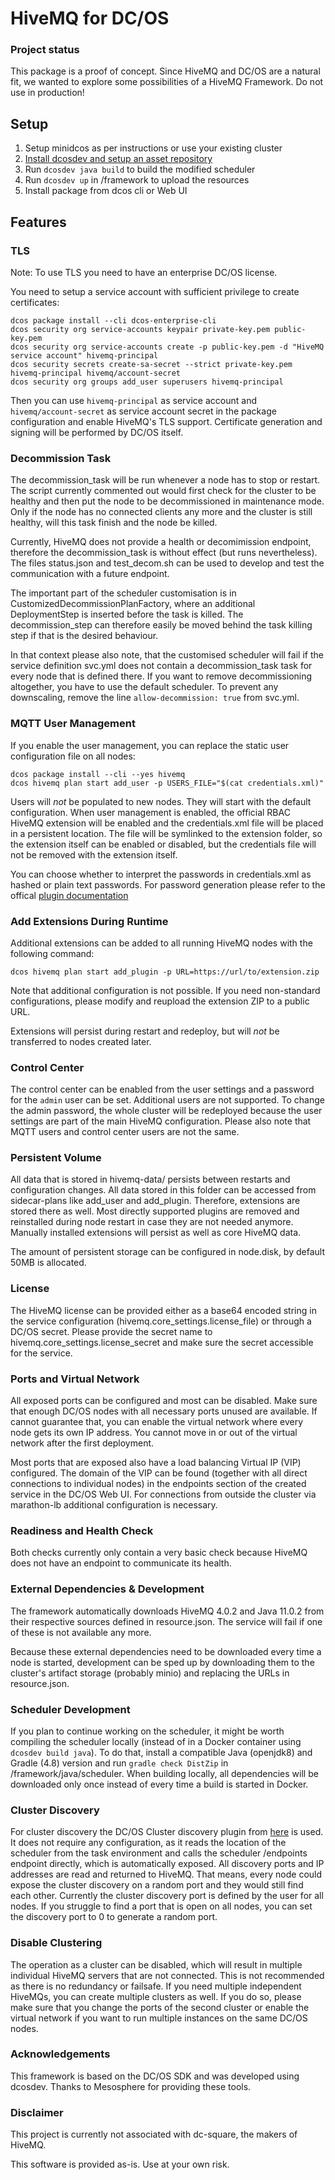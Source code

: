 # HiveMQ for DC/OS

### Project status
This package is a proof of concept. Since HiveMQ and DC/OS are a natural fit, we wanted to explore some possibilities of a HiveMQ Framework. Do not use in production!

## Setup

1. Setup minidcos as per instructions or use your existing cluster
2. [Install dcosdev and setup an asset repository](https://github.com/mesosphere/dcosdev)
3. Run `dcosdev java build` to build the modified scheduler
4. Run `dcosdev up` in /framework to upload the resources
5. Install package from dcos cli or Web UI

## Features

### TLS

Note: To use TLS you need to have an enterprise DC/OS license.

You need to setup a service account with sufficient privilege to create certificates:
```
dcos package install --cli dcos-enterprise-cli
dcos security org service-accounts keypair private-key.pem public-key.pem
dcos security org service-accounts create -p public-key.pem -d "HiveMQ service account" hivemq-principal
dcos security secrets create-sa-secret --strict private-key.pem hivemq-principal hivemq/account-secret
dcos security org groups add_user superusers hivemq-principal
```
Then you can use `hivemq-principal` as service account and `hivemq/account-secret` as service account secret in the
package configuration and enable HiveMQ's TLS support. Certificate generation and signing will be performed by DC/OS itself.

### Decommission Task

The decommission_task will be run whenever a node has to stop or restart. The script currently commented out would first check for the cluster to be healthy and then put the node to be decommissioned
in maintenance mode. Only if the node has no connected clients any more and the cluster is still healthy, will this task
finish and the node be killed. 

Currently, HiveMQ does not provide a health or decomimission endpoint, therefore the decommission_task is without effect (but runs nevertheless). The files status.json and test_decom.sh can be used to develop and test the communication with a future endpoint.

The important part of the scheduler customisation is in CustomizedDecommissionPlanFactory, where an additional 
DeploymentStep is inserted before the task is killed. The decommission_step can therefore easily be moved behind the task killing step if that is the desired behaviour.

In that context please also note, that the customised scheduler will fail if the service definition svc.yml does not contain
a decommission_task task for every node that is defined there. If you want to remove decommissioning altogether, you have
to use the default scheduler. To prevent any downscaling, remove the line `allow-decommission: true` from svc.yml.

### MQTT User Management

If you enable the user management, you can replace the static user configuration file on all nodes:
```
dcos package install --cli --yes hivemq
dcos hivemq plan start add_user -p USERS_FILE="$(cat credentials.xml)"
```

Users will *not* be populated to new nodes. They will start with the default configuration. When user management is enabled,
the official RBAC HiveMQ extension will be enabled and the credentials.xml file will be placed in a persistent location.
The file will be symlinked to the extension folder, so the extension itself can be enabled or disabled, but the credentials
file will not be removed with the extension itself.

You can choose whether to interpret the passwords in credentials.xml as hashed or plain text passwords. For password generation
please refer to the offical [plugin documentation](https://www.hivemq.com/extension/file-rbac-extension/)

### Add Extensions During Runtime

Additional extensions can be added to all running HiveMQ nodes with the following command:
```
dcos hivemq plan start add_plugin -p URL=https://url/to/extension.zip
```
Note that additional configuration is not possible. If you need non-standard configurations, please modify and reupload
the extension ZIP to a public URL.

Extensions will persist during restart and redeploy, but will *not* be transferred to nodes created later.

### Control Center

The control center can be enabled from the user settings and a password for the `admin` user can be set. Additional users
are not supported. To change the admin password, the whole cluster will be redeployed because the user settings are part
of the main HiveMQ configuration. Please also note that MQTT users and control center users are not the same.

### Persistent Volume

All data that is stored in hivemq-data/ persists between restarts and configuration changes. All data stored in this folder
can be accessed from sidecar-plans like add_user and add_plugin. Therefore, extensions are stored there as well. Most
directly supported plugins are removed and reinstalled during node restart in case they are not needed anymore. Manually
installed extensions will persist as well as core HiveMQ data.

The amount of persistent storage can be configured in node.disk, by default 50MB is allocated.

### License

The HiveMQ license can be provided either as a base64 encoded string in the service configuration (hivemq.core_settings.license_file)
or through a DC/OS secret. Please provide the secret name to hivemq.core_settings.license_secret and make sure the secret
accessible for the service.

### Ports and Virtual Network

All exposed ports can be configured and most can be disabled. Make sure that enough DC/OS nodes with all necessary ports 
unused are available. If cannot guarantee that, you can enable the virtual network where every node gets its own IP address.
You cannot move in or out of the virtual network after the first deployment.

Most ports that are exposed also have a load balancing Virtual IP (VIP) configured. The domain of the VIP can be found
(together with all direct connections to individual nodes) in the endpoints section of the created service in the DC/OS
Web UI. For connections from outside the cluster via marathon-lb additional configuration is necessary.

### Readiness and Health Check

Both checks currently only contain a very basic check because HiveMQ does not have an endpoint to communicate its health.

### External Dependencies & Development

The framework automatically downloads HiveMQ 4.0.2 and Java 11.0.2 from their respective sources defined in resource.json. The service will fail
if one of these is not available any more.

Because these external dependencies need to be downloaded every time a node is started, development can be sped up by
downloading them to the cluster's artifact storage (probably minio) and replacing the URLs in resource.json.

### Scheduler Development

If you plan to continue working on the scheduler, it might be worth compiling the scheduler locally (instead of in a Docker
container using `dcosdev build java`). To do that, install a compatible Java (openjdk8) and Gradle (4.8) version and run
`gradle check DistZip` in /framework/java/scheduler. When building locally, all dependencies will be downloaded only once
instead of every time a build is started in Docker.

### Cluster Discovery

For cluster discovery the DC/OS Cluster discovery plugin from [here](https://github.com/MaibornWolff/hivemq-dcos-cluster-discovery-plugin)
is used. It does not require any configuration, as it reads the location of the scheduler from the task environment and
calls the scheduler /endpoints endpoint directly, which is automatically exposed. All discovery ports and IP addresses are
read and returned to HiveMQ. That means, every node could expose the cluster discovery on a random port and they would still
find each other. Currently the cluster discovery port is defined by the user for all nodes. If you struggle to find a port
that is open on all nodes, you can set the discovery port to 0 to generate a random port.

### Disable Clustering

The operation as a cluster can be disabled, which will result in multiple individual HiveMQ servers that are not connected.
This is not recommended as there is no redundancy or failsafe. If you need multiple independent HiveMQs, you can create
multiple clusters as well. If you do so, please make sure that you change the ports of the second cluster or enable the
virtual network if you want to run multiple instances on the same DC/OS nodes.

### Acknowledgements

This framework is based on the DC/OS SDK and was developed using dcosdev. Thanks to Mesosphere for providing these tools.

### Disclaimer

This project is currently not associated with dc-square, the makers of HiveMQ.

This software is provided as-is. Use at your own risk.

